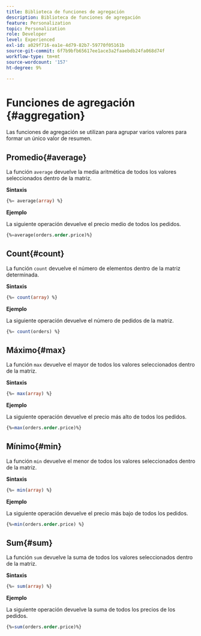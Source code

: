 ```yaml
---
title: Biblioteca de funciones de agregación
description: Biblioteca de funciones de agregación
feature: Personalization
topic: Personalization
role: Developer
level: Experienced
exl-id: a029f716-ea1e-4d79-82b7-59770f05161b
source-git-commit: 6f7b9bfb65617ee1ace3a2faaebdb24fa068d74f
workflow-type: tm+mt
source-wordcount: '157'
ht-degree: 9%

---
```


# Funciones de agregación {#aggregation}

Las funciones de agregación se utilizan para agrupar varios valores para formar un único valor de resumen.

## Promedio{#average}

La función `average` devuelve la media aritmética de todos los valores seleccionados dentro de la matriz.

**Sintaxis**

```sql
{%= average(array) %}
```

**Ejemplo**

La siguiente operación devuelve el precio medio de todos los pedidos.

```sql
{%=average(orders.order.price)%}
```

## Count{#count}

La función `count` devuelve el número de elementos dentro de la matriz determinada.

**Sintaxis**

```sql
{%= count(array) %}
```

**Ejemplo**

La siguiente operación devuelve el número de pedidos de la matriz.

```sql
{%= count(orders) %}
```

## Máximo{#max}

La función `max` devuelve el mayor de todos los valores seleccionados dentro de la matriz.

**Sintaxis**

```sql
{%= max(array) %}
```

**Ejemplo**

La siguiente operación devuelve el precio más alto de todos los pedidos.

```sql
{%=max(orders.order.price)%}
```

## Mínimo{#min}

La función `min` devuelve el menor de todos los valores seleccionados dentro de la matriz.

**Sintaxis**

```sql
{%= min(array) %}
```

**Ejemplo**

La siguiente operación devuelve el precio más bajo de todos los pedidos.

```sql
{%=min(orders.order.price) %}
```

## Sum{#sum}

La función `sum` devuelve la suma de todos los valores seleccionados dentro de la matriz.

**Sintaxis**

```sql
{%= sum(array) %}
```

**Ejemplo**

La siguiente operación devuelve la suma de todos los precios de los pedidos.

```sql
{%=sum(orders.order.price)%}
```
